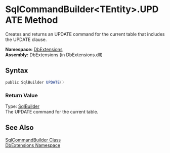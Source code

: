 SqlCommandBuilder&lt;TEntity>.UPDATE Method
===========================================
Creates and returns an UPDATE command for the current table that includes the UPDATE clause.

**Namespace:** [DbExtensions][1]  
**Assembly:** DbExtensions (in DbExtensions.dll)

Syntax
------

```csharp
public SqlBuilder UPDATE()
```

### Return Value
Type: [SqlBuilder][2]  
The UPDATE command for the current table.

See Also
--------
[SqlCommandBuilder<TEntity> Class][3]  
[DbExtensions Namespace][1]  

[1]: ../README.md
[2]: ../SqlBuilder/README.md
[3]: README.md
